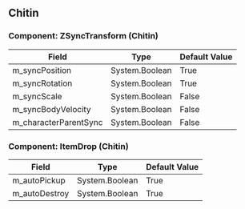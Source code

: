 ## Chitin

### Component: ZSyncTransform (Chitin)

|Field|Type|Default Value|
|---|---|---|
|m_syncPosition|System.Boolean|True|
|m_syncRotation|System.Boolean|True|
|m_syncScale|System.Boolean|False|
|m_syncBodyVelocity|System.Boolean|False|
|m_characterParentSync|System.Boolean|False|

### Component: ItemDrop (Chitin)

|Field|Type|Default Value|
|---|---|---|
|m_autoPickup|System.Boolean|True|
|m_autoDestroy|System.Boolean|True|

